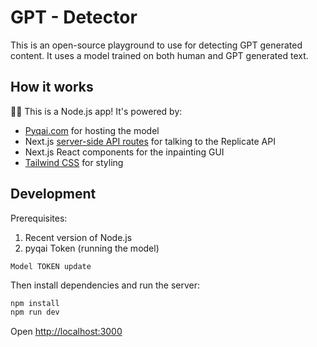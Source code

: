 # GPT - Detector

This is an open-source playground to use for detecting GPT generated content. It uses a model trained on both human and GPT generated text.

## How it works

🐢🚀 This is a Node.js app! It's powered by:

- [Pyqai.com](https://pyqai.com) for hosting the model
- Next.js [server-side API routes](pages/api) for talking to the Replicate API
- Next.js React components for the inpainting GUI
- [Tailwind CSS](https://tailwindcss.com/) for styling

## Development

Prerequisites:

1. Recent version of Node.js
2. pyqai Token (running the model)


```
Model TOKEN update
```

Then install dependencies and run the server:

```sh
npm install
npm run dev
```

Open [http://localhost:3000](http://localhost:3000)
